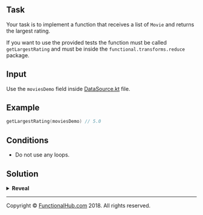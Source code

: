 ## Task

Your task is to implement a function that receives a list of `Movie` and returns the largest rating.

If you want to use the provided tests the function must be called `getLargestRating` and must be inside the `functional.transforms.reduce` package.

## Input

Use the `moviesDemo` field inside [DataSource.kt](https://github.com/FunctionalKotlin/katas/tree/master/src/main/java/functional/transforms/DataSource.kt) file.

## Example

```kotlin
getLargestRating(moviesDemo) // 5.0
```

## Conditions

* Do not use any loops.

## Solution

<details><summary><strong>Reveal</strong></summary><p>

---
```kotlin
fun getLargestRating(list: List<Movie>): Double = list.reduce { acc, movie ->
    if (acc.rating > movie.rating) acc
    else movie
}.rating
```

</p></details>

---

Copyright © [FunctionalHub.com](http://functionalhub.com) 2018. All rights reserved.